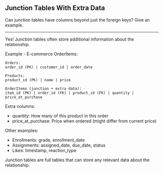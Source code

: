 ## Junction Tables With Extra Data

Can junction tables have columns beyond just the foreign keys? Give an example.

---

Yes! Junction tables often store additional information about the relationship.

Example - E-commerce OrderItems:
```
Orders:
order_id (PK) | customer_id | order_date

Products:
product_id (PK) | name | price

OrderItems (junction + extra data):
item_id (PK) | order_id (FK) | product_id (FK) | quantity | price_at_purchase
```

Extra columns:
- quantity: How many of this product in this order
- price_at_purchase: Price when ordered (might differ from current price)

Other examples:
- Enrollments: grade, enrollment_date
- Assignments: assigned_date, due_date, status
- Likes: timestamp, reaction_type

Junction tables are full tables that can store any relevant data about the relationship.


